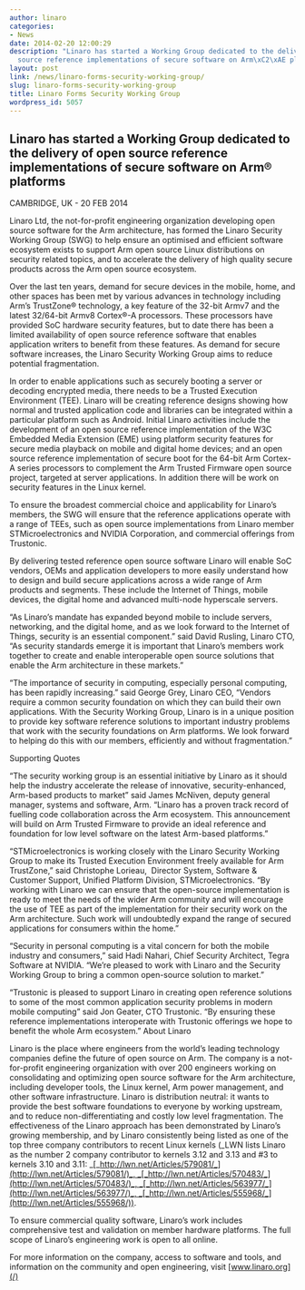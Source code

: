 ```yaml
---
author: linaro
categories:
- News
date: 2014-02-20 12:00:29
description: "Linaro has started a Working Group dedicated to the delivery of open
  source reference implementations of secure software on Arm\xC2\xAE platforms"
layout: post
link: /news/linaro-forms-security-working-group/
slug: linaro-forms-security-working-group
title: Linaro Forms Security Working Group
wordpress_id: 5057
---
```


## Linaro has started a Working Group dedicated to the delivery of open source reference implementations of secure software on Arm® platforms


CAMBRIDGE, UK - 20 FEB 2014

Linaro Ltd, the not-for-profit engineering organization developing open source software for the Arm architecture, has formed the Linaro Security Working Group (SWG) to help ensure an optimised and efficient software ecosystem exists to support Arm open source Linux distributions on security related topics, and to accelerate the delivery of high quality secure products across the Arm open source ecosystem.

Over the last ten years, demand for secure devices in the mobile, home, and other spaces has been met by various advances in technology including Arm’s TrustZone® technology, a key feature of the 32-bit Armv7 and the latest 32/64-bit Armv8 Cortex®-A processors. These processors have provided SoC hardware security features, but to date there has been a limited availability of open source reference software that enables application writers to benefit from these features. As demand for secure software increases, the Linaro Security Working Group aims to reduce potential fragmentation.

In order to enable applications such as securely booting a server or decoding encrypted media, there needs to be a Trusted Execution Environment (TEE). Linaro will be creating reference designs showing how normal and trusted application code and libraries can be integrated within a particular platform such as Android. Initial Linaro activities include the development of an open source reference implementation of the W3C Embedded Media Extension (EME) using platform security features for secure media playback on mobile and digital home devices; and an open source reference implementation of secure boot for the 64-bit Arm Cortex-A series processors to complement the Arm Trusted Firmware open source project, targeted at server applications. In addition there will be work on security features in the Linux kernel.

To ensure the broadest commercial choice and applicability for Linaro’s members, the SWG will ensure that the reference applications operate with a range of TEEs, such as open source implementations from Linaro member STMicroelectronics and NVIDIA Corporation, and commercial offerings from Trustonic.

By delivering tested reference open source software Linaro will enable SoC vendors, OEMs and application developers to more easily understand how to design and build secure applications across a wide range of Arm products and segments. These include the Internet of Things, mobile devices, the digital home and advanced multi-node hyperscale servers.

“As Linaro’s mandate has expanded beyond mobile to include servers, networking, and the digital home, and as we look forward to the Internet of Things, security is an essential component.” said David Rusling, Linaro CTO, “As security standards emerge it is important that Linaro’s members work together to create and enable interoperable open source solutions that enable the Arm architecture in these markets.”

“The importance of security in computing, especially personal computing, has been rapidly increasing.” said George Grey, Linaro CEO, “Vendors require a common security foundation on which they can build their own applications. With the Security Working Group, Linaro is in a unique position to provide key software reference solutions to important industry problems that work with the security foundations on Arm platforms. We look forward to helping do this with our members, efficiently and without fragmentation.”

Supporting Quotes

“The security working group is an essential initiative by Linaro as it should help the industry accelerate the release of innovative, security-enhanced, Arm-based products to market” said James McNiven, deputy general manager, systems and software, Arm. “Linaro has a proven track record of fuelling code collaboration across the Arm ecosystem. This announcement will build on Arm Trusted Firmware to provide an ideal reference and foundation for low level software on the latest Arm-based platforms.”

“STMicroelectronics is working closely with the Linaro Security Working Group to make its Trusted Execution Environment freely available for Arm TrustZone,” said Christophe Lorieau,  Director System, Software & Customer Support, Unified Platform Division, STMicroelectronics. “By working with Linaro we can ensure that the open-source implementation is ready to meet the needs of the wider Arm community and will encourage the use of TEE as part of the implementation for their security work on the Arm architecture. Such work will undoubtedly expand the range of secured applications for consumers within the home.”

“Security in personal computing is a vital concern for both the mobile industry and consumers,” said Hadi Nahari, Chief Security Architect, Tegra Software at NVIDIA. “We’re pleased to work with Linaro and the Security Working Group to bring a common open-source solution to market.”

“Trustonic is pleased to support Linaro in creating open reference solutions to some of the most common application security problems in modern mobile computing” said Jon Geater, CTO Trustonic. “By ensuring these reference implementations interoperate with Trustonic offerings we hope to benefit the whole Arm ecosystem.”
About Linaro

Linaro is the place where engineers from the world’s leading technology companies define the future of open source on Arm. The company is a not-for-profit engineering organization with over 200 engineers working on consolidating and optimizing open source software for the Arm architecture, including developer tools, the Linux kernel, Arm power management, and other software infrastructure. Linaro is distribution neutral: it wants to provide the best software foundations to everyone by working upstream, and to reduce non-differentiating and costly low level fragmentation. The effectiveness of the Linaro approach has been demonstrated by Linaro’s growing membership, and by Linaro consistently being listed as one of the top three company contributors to recent Linux kernels (_LWN lists Linaro as the number 2 company contributor to kernels 3.12 and 3.13 and #3 to kernels 3.10 and 3.11: _[_http://lwn.net/Articles/579081/_](http://lwn.net/Articles/579081/)_, _[_http://lwn.net/Articles/570483/_](http://lwn.net/Articles/570483/)_, _[_http://lwn.net/Articles/563977/_](http://lwn.net/Articles/563977/)_, _[_http://lwn.net/Articles/555968/_](http://lwn.net/Articles/555968/)).

To ensure commercial quality software, Linaro’s work includes comprehensive test and validation on member hardware platforms. The full scope of Linaro’s engineering work is open to all online.

For more information on the company, access to software and tools, and information on the community and open engineering, visit [www.linaro.org](/)